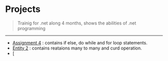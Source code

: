 # Projects
>Trainig for .net along 4 months, shows the abilities of .net programming

---
- [Assignment 4](https://github.com/MohHamza106/projects/tree/98477a888895b541fa6268761d0c549f72f68238/Assignment%204) : contains if else, do while and for loop statements.
- [Entity 2](https://github.com/MohHamza106/projects/tree/98477a888895b541fa6268761d0c549f72f68238/Entity%202) : contains reataions many to many and curd operation.
- [
